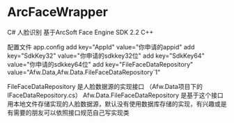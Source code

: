 # ArcFaceWrapper

C# 人脸识别 
基于ArcSoft Face Engine SDK 2.2 C++

配置文件 app.config
   add key="AppId" value="你申请的appid"
    add key="SdkKey32" value="你申请的sdkkey32位"
    add key="SdkKey64" value="你申请的sdkkey64位"
    add key="FileFaceDataRepository" value="Afw.Data,Afw.Data.FileFaceDataRepository`1"

FileFaceDataRepository 是人脸数据源的实现接口 （Afw.Data项目下的IFaceDataRepository.cs）
Afw.Data.FileFaceDataRepository 是基于这个接口用本地文件存储实现的人脸数据源，默认没有使用数据库存储的实现，有兴趣或是有需要的朋友可以依照接口规范自己写实现类
